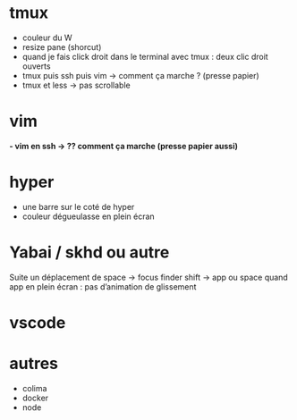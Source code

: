 # tmux
- couleur du W
- resize pane (shorcut)
- quand je fais click droit dans le terminal avec tmux : deux clic droit ouverts
- tmux puis ssh puis vim -> comment ça marche ? (presse papier)
- tmux et less -> pas scrollable

# vim
**- vim en ssh -> ?? comment ça marche (presse papier aussi)**

# hyper
- une barre sur le coté de hyper
- couleur dégueulasse en plein écran

# Yabai  / skhd ou autre
Suite un déplacement de space -> focus finder shift -> app ou space quand app en plein écran : pas d’animation de glissement

# vscode

# autres
- colima
- docker
- node
